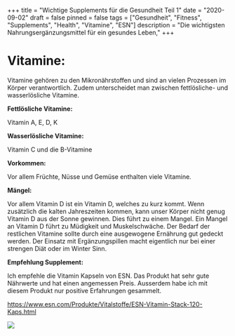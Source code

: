 +++
title = "Wichtige Supplements für die Gesundheit Teil 1"
date = "2020-09-02"
draft = false
pinned = false
tags = ["Gesundheit", "Fitness", "Supplements", "Health", "Vitamine", "ESN"]
description = "Die wichtigsten Nahrungsergänzungsmittel für ein gesundes Leben,"
+++
# **Vitamine:**

Vitamine gehören zu den Mikronährstoffen und sind an vielen Prozessen im Körper verantwortlich.  Zudem unterscheidet man zwischen fettlösliche- und wasserlösliche Vitamine.

**Fettlösliche Vitamine:**

Vitamin A, E, D, K

**Wasserlösliche Vitamine:**

Vitamin C und  die B-Vitamine

**Vorkommen:**

Vor allem Früchte, Nüsse und Gemüse enthalten viele Vitamine. 

**Mängel:**

Vor allem Vitamin D ist ein Vitamin D, welches zu kurz kommt. Wenn zusätzlich die kalten Jahreszeiten kommen, kann unser Körper nicht genug Vitamin D aus der Sonne gewinnen. Dies führt zu einem Mangel. Ein Mangel an Vitamin D führt zu Müdigkeit und Muskelschwäche. Der Bedarf der restlichen Vitamine sollte durch eine ausgewogene Ernährung gut gedeckt werden. Der Einsatz mit Ergänzungspillen macht eigentlich nur bei einer strengen Diät oder im Winter Sinn.

**Empfehlung Supplement:**

Ich empfehle die Vitamin Kapseln von ESN. Das Produkt hat sehr gute Nährwerte und hat einen angemessen Preis. Ausserdem habe ich mit diesem Produkt nur positive Erfahrungen gesammelt.

https://www.esn.com/Produkte/Vitalstoffe/ESN-Vitamin-Stack-120-Kaps.html

![](esn.png)